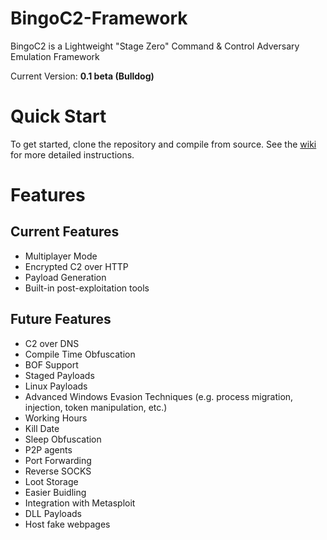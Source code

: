 # BingoC2-Framework
BingoC2 is a Lightweight "Stage Zero" Command &amp; Control Adversary Emulation Framework

Current Version: **0.1 beta (Bulldog)**

# Quick Start
To get started, clone the repository and compile from source. See the [wiki](https://github.com/BingoC2/BingoC2-Framework/wiki/Getting-Started) for more detailed instructions.

# Features
## Current Features
- Multiplayer Mode
- Encrypted C2 over HTTP
- Payload Generation
- Built-in post-exploitation tools

## Future Features
- C2 over DNS
- Compile Time Obfuscation
- BOF Support
- Staged Payloads
- Linux Payloads
- Advanced Windows Evasion Techniques (e.g. process migration, injection, token manipulation, etc.)
- Working Hours
- Kill Date
- Sleep Obfuscation
- P2P agents
- Port Forwarding
- Reverse SOCKS
- Loot Storage
- Easier Buidling
- Integration with Metasploit
- DLL Payloads
- Host fake webpages
